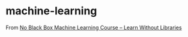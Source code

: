 # machine-learning
 From [No Black Box Machine Learning Course – Learn Without Libraries](https://youtu.be/vDDjtwQDw2k)
